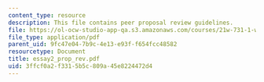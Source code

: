 ```yaml
---
content_type: resource
description: This file contains peer proposal review guidelines.
file: https://ol-ocw-studio-app-qa.s3.amazonaws.com/courses/21w-731-1-writing-and-experience-exploring-self-in-society-spring-2004/3ffcf0a2f3315b5c809a45e8224472d4_essay2_prop_rev.pdf
file_type: application/pdf
parent_uid: 9fc47e04-7b9c-4e13-e93f-f654fcc48582
resourcetype: Document
title: essay2_prop_rev.pdf
uid: 3ffcf0a2-f331-5b5c-809a-45e8224472d4
---
```

